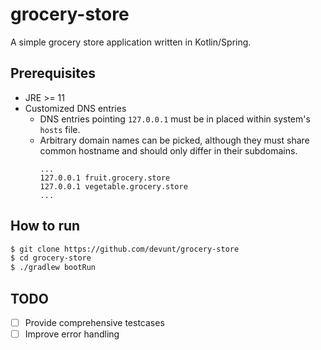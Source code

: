 # grocery-store
A simple grocery store application written in Kotlin/Spring.

## Prerequisites
- JRE >= 11
- Customized DNS entries
  - DNS entries pointing `127.0.0.1` must be in placed within system's `hosts` file.
  - Arbitrary domain names can be picked, although they must share common hostname and should only differ in their subdomains.
    ```
    ...
    127.0.0.1 fruit.grocery.store
    127.0.0.1 vegetable.grocery.store
    ...
    ```

## How to run
```sh
$ git clone https://github.com/devunt/grocery-store
$ cd grocery-store
$ ./gradlew bootRun
```

## TODO
- [ ] Provide comprehensive testcases
- [ ] Improve error handling
